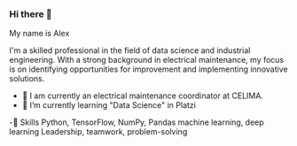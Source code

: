 ### Hi there 👋

My name is Alex

I'm a skilled professional in the field of data science and industrial engineering. With a strong background in electrical maintenance, my focus is on identifying opportunities for improvement and implementing innovative solutions.

- 🔭 I am currently an electrical maintenance coordinator at CELIMA.
- 🌱 I’m currently learning "Data Science" in Platzi

-🔭 Skills
  Python, TensorFlow, NumPy, Pandas
  machine learning, deep learning
  Leadership, teamwork, problem-solving





<!--
**Barbathoss/Barbathoss** is a ✨ _special_ ✨ repository because its `README.md` (this file) appears on your GitHub profile.

Here are some ideas to get you started:

- 🔭 I’m currently working on ...
- 🌱 I’m currently learning ...
- 👯 I’m looking to collaborate on ...
- 🤔 I’m looking for help with ...
- 💬 Ask me about ...
- 📫 How to reach me: ...
- 😄 Pronouns: ...
- ⚡ Fun fact: ...
-->
